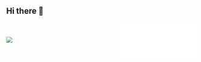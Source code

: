 ## Hi there 👋

<!--
**yuudada77/yuudada77** is a ✨ _special_ ✨ repository because its `README.md` (this file) appears on your GitHub profile.

Here are some ideas to get you started:

- 🔭 I’m currently working on ...
- 🌱 I’m currently learning ...
- 👯 I’m looking to collaborate on ...
- 🤔 I’m looking for help with ...
- 💬 Ask me about ...
- 📫 How to reach me: ...
- 😄 Pronouns: ...
- ⚡ Fun fact: ...
-->

<!--
![JIE YU's GitHub stats](https://github-readme-stats.vercel.app/api?username=yuudada77&show_icons=true&theme=moltack)
<p align="center"><img src="/iso-calender-halfyear.svg" alt="Metrics" width="50%"></p>
-->

<div style="display: flex; justify-content: space-between; align-items: center; width: 100%;">
  <img src="https://github-readme-stats.vercel.app/api/top-langs/?username=yuudada77&show_icons=true&layout=donut&theme=vue" style="width: 30%; text-align: left;">
  <img src="/iso-calender-halfyear.svg" alt="Metrics" style="width: 40%; text-align: right;">
</div>


